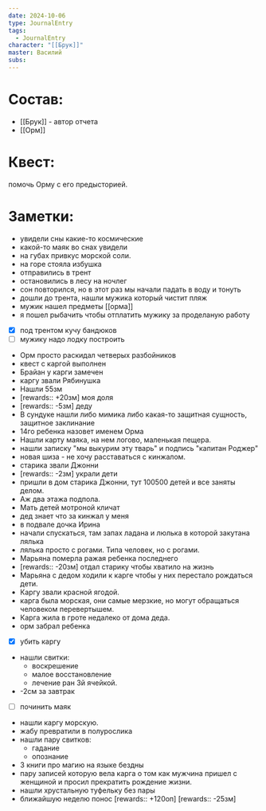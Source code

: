 ```yaml
---
date: 2024-10-06
type: JournalEntry
tags:
  - JournalEntry
character: "[[Брук]]"
master: Василий
subs:
---
```

# Состав:
- [[Брук]] - автор отчета
- [[Орм]]
# Квест:
помочь Орму с его предысторией.
# Заметки:
- увидели сны какие-то космические
- какой-то маяк во снах увидели
- на губах привкус морской соли.
- на горе стояла избушка
- отправились в трент
- остановились в лесу на ночлег
- сон повторился, но в этот раз мы начали падать в воду и тонуть
- дошли до трента, нашли мужика который чистит пляж
- мужик нашел предметы [[орма]]
- я пошел рыбачить чтобы отплатить мужику за проделаную работу
- [x] под трентом кучу бандюков
- [ ] мужику надо лодку построить
- Орм просто раскидал четверых разбойников
- квест с каргой выполнен
- Брайан у карги замечен
- каргу звали Рябинушка
- Нашли 55зм
- [rewards:: +20зм] моя доля
- [rewards:: -5зм] деду
- В сундуке нашли либо мимика либо какая-то защитная сущность, защитное заклинание
- 14го ребенка назовет именем Орма
- Нашли карту маяка, на нем логово, маленькая пещера.
- нашли записку "мы выкурим эту тварь" и подпись "капитан Роджер"
- новая шиза - не хочу расставаться с кинжалом.
- старика звали Джонни
- [rewards:: -2зм] украли дети
- пришли в дом старика Джонни, тут 100500 детей и все заняты делом.
- Аж два этажа подпола.
- Мать детей мотроной кличат
- дед знает что за кинжал у меня
- в подвале дочка Ирина
- начали спускаться, там запах ладана и люлька в которой закутана лялька
- лялька просто с рогами. Типа человек, но с рогами.
- Марьяна померла ражая ребенка последнего
- [rewards:: -20зм] отдал старику чтобы хватило на жизнь
- Марьяна с дедом ходили к карге чтобы у них перестало рождаться дети.
- Каргу звали красной ягодой.
- карга была морская, они самые мерзкие, но могут обращаться человеком перевертышем.
- Карга жила в гроте недалеко от дома деда.
- орм забрал ребенка
- [x] убить каргу
- нашли свитки:
	- воскрешение
	- малое восстановление 
	- лечение ран 3й ячейкой.
- -2см за завтрак
- [ ] починить маяк
- нашли каргу морскую.
- жабу превратили в полурослика
- нашли пару свитков:
	- гадание
	- опознание
- 3 книги про магию на языке бездны
- пару записей которую вела карга о том как мужчина пришел с женщиной и просил прекратить рождение жизни.
- нашли хрустальную туфельку без пары
- ближайшую неделю понос
[rewards:: +120оп]
[rewards:: -25зм]
